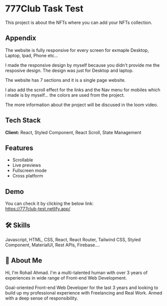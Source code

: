 
# 777Club Task Test

This project is about the NFTs where you can add your NFTs 
collection. 


## Appendix

The website is fully responsive for every screen for exmaple
Desktop, Laptop, Ipad, Phone etc...

I made the responsive design by myself because you didn't provide
me the resposive design. The design was just for Desktop and laptop.

The website has 7 sections and it is a single page website.

I also add the scroll effect for the links and the Nav menu for
mobiles which i made is by myself... the colors are used from the 
project. 

The more information about the project will be discused in the 
loom video.

## Tech Stack

**Client:** React, Styled Component, React Scroll, 
State Management 




## Features

- Scrollable
- Live previews
- Fullscreen mode
- Cross platform


## Demo
You can check it by clicking the below link:   
https://777club-test.netlify.app/


## 🛠 Skills
Javascript, HTML, CSS, React, React Router, Tailwind CSS, 
Styled Component, MaterialUI, Rest APIs, Firebase....


## 🚀 About Me
Hi, I'm Rohail Ahmad. I'm a multi-talented human with over 3 years 
of experiences in wide range of Front-end Web Development.

Goal-oriented Front-end Web Developer for the last 3 years and looking to 
build up my professional experience with Freelancing and Real Work. 
Armed with a deep sense of responsibility.

